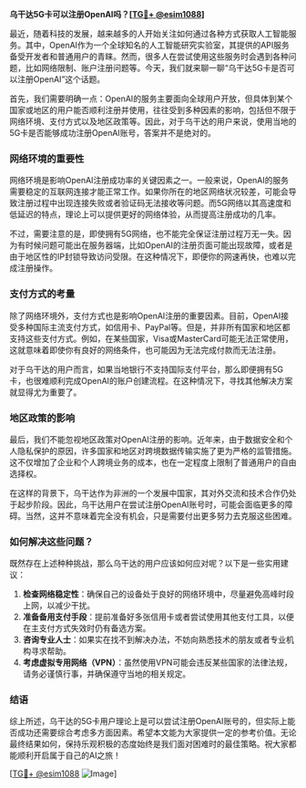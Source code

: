**乌干达5G卡可以注册OpenAI吗？[[TG💪+ @esim1088](https://t.me/s/esim1088)]**

最近，随着科技的发展，越来越多的人开始关注如何通过各种方式获取人工智能服务。其中，OpenAI作为一个全球知名的人工智能研究实验室，其提供的API服务备受开发者和普通用户的青睐。然而，很多人在尝试使用这些服务时会遇到各种问题，比如网络限制、账户注册问题等。今天，我们就来聊一聊“乌干达5G卡是否可以注册OpenAI”这个话题。

首先，我们需要明确一点：OpenAI的服务主要面向全球用户开放，但具体到某个国家或地区的用户能否顺利注册并使用，往往受到多种因素的影响，包括但不限于网络环境、支付方式以及地区政策等。因此，对于乌干达的用户来说，使用当地的5G卡是否能够成功注册OpenAI账号，答案并不是绝对的。

### 网络环境的重要性

网络环境是影响OpenAI注册成功率的关键因素之一。一般来说，OpenAI的服务需要稳定的互联网连接才能正常工作。如果你所在的地区网络状况较差，可能会导致注册过程中出现连接失败或者验证码无法接收等问题。而5G网络以其高速度和低延迟的特点，理论上可以提供更好的网络体验，从而提高注册成功的几率。

不过，需要注意的是，即使拥有5G网络，也不能完全保证注册过程万无一失。因为有时候问题可能出在服务器端，比如OpenAI的注册页面可能出现故障，或者是由于地区性的IP封锁导致访问受限。在这种情况下，即便你的网速再快，也难以完成注册操作。

### 支付方式的考量

除了网络环境外，支付方式也是影响OpenAI注册的重要因素。目前，OpenAI接受多种国际主流支付方式，如信用卡、PayPal等。但是，并非所有国家和地区都支持这些支付方式。例如，在某些国家，Visa或MasterCard可能无法正常使用，这就意味着即使你有良好的网络条件，也可能因为无法完成付款而无法注册。

对于乌干达的用户而言，如果当地银行不支持国际支付平台，那么即便拥有5G卡，也很难顺利完成OpenAI的账户创建流程。在这种情况下，寻找其他解决方案就显得尤为重要了。

### 地区政策的影响

最后，我们不能忽视地区政策对OpenAI注册的影响。近年来，由于数据安全和个人隐私保护的原因，许多国家和地区对跨境数据传输实施了更为严格的监管措施。这不仅增加了企业和个人跨境业务的成本，也在一定程度上限制了普通用户的自由选择权。

在这样的背景下，乌干达作为非洲的一个发展中国家，其对外交流和技术合作仍处于起步阶段。因此，乌干达用户在尝试注册OpenAI账号时，可能会面临更多的障碍。当然，这并不意味着完全没有机会，只是需要付出更多努力去克服这些困难。

### 如何解决这些问题？

既然存在上述种种挑战，那么乌干达的用户应该如何应对呢？以下是一些实用建议：

1. **检查网络稳定性**：确保自己的设备处于良好的网络环境中，尽量避免高峰时段上网，以减少干扰。
2. **准备备用支付手段**：提前准备好多张信用卡或者尝试使用其他支付工具，以便在主支付方式失效时仍有备选方案。
3. **咨询专业人士**：如果实在找不到解决办法，不妨向熟悉技术的朋友或者专业机构寻求帮助。
4. **考虑虚拟专用网络（VPN）**：虽然使用VPN可能会违反某些国家的法律法规，请务必谨慎行事，并确保遵守当地的相关规定。

### 结语

综上所述，乌干达的5G卡用户理论上是可以尝试注册OpenAI账号的，但实际上能否成功还需要综合考虑多方面因素。希望本文能为大家提供一定的参考价值。无论最终结果如何，保持乐观积极的态度始终是我们面对困难时的最佳策略。祝大家都能顺利开启属于自己的AI之旅！

[[TG💪+ @esim1088](https://t.me/s/esim1088) ![Image](https://i.postimg.cc/4NQfJmqS/Snipaste-2025-05-13-00-14-12.png)]